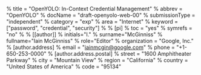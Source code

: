 % title = "OpenYOLO: In-Context Credential Management"
% abbrev = "OpenYOLO"
% docName = "draft-openyolo-web-00"
% submissionType = "independent"
% category = "exp"
% area = "Internet"
% keyword = ["password", "credential", "security"]
%
% [pi]
% toc = "yes"
% symrefs = "no"
%
% [[author]]
% initials="I."
% surname="McGinniss"
% fullname="Iain McGinniss"
% role="Editor"
% organization = "Google, Inc."
% [author.address]
% email = "iainmcgin@google.com"
% phone = "+1-650-253-0000"
% [author.address.postal]
% street = "1600 Amphitheater Parkway"
% city = "Mountain View"
% region = "California"
% country = "United States of America"
% code = "95134"
